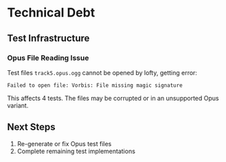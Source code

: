 # Technical Debt

## Test Infrastructure

### Opus File Reading Issue

Test files `track5.opus.ogg` cannot be opened by lofty, getting error:
```
Failed to open file: Vorbis: File missing magic signature
```

This affects 4 tests. The files may be corrupted or in an unsupported Opus variant.

## Next Steps

1. Re-generate or fix Opus test files
2. Complete remaining test implementations
